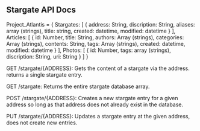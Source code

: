Stargate API Docs
------------------------------------------------------


Project_Atlantis = {
	Stargates: [
		{
			address: String,
			discription: String,
			aliases: array (strings),
			title: string,
			created: datetime,
			modified: datetime
		}
	],
	Articles: [
		{
			id: Number,
			title: String,
			authors: Array (strings),
			categories: Array (strings),
			contents: String,
			tags: Array (strings),
			created: datetime,
			modified: datetime
		}
	],
	Photos: [
		{
			id: Number,
			tags: array (strings),
			discription: String,
			uri: String
		}
	]
}

GET /stargate/{ADDRESS}: Gets the content of a stargate via the address.
returns a single stargate entry.

GET /stargate: Returns the entire stargate database array.

POST /stargate/{ADDRESS}: Creates a new stargate entry for a given address
so long as that address does not already exist in the database.

PUT /stargate/{ADDRESS}: Updates a stargate entry at the given address,
does not create new entries.
